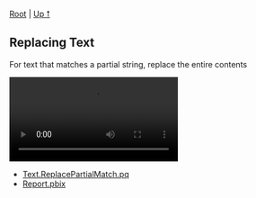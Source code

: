 [Root](https://github.com/ninmonkey/ninMonkQuery-examples) | [Up ⭡](./..)

## Replacing Text

For text that matches a partial string, replace the entire contents

![img func vid](./img/Text.ReplacePartialMatch.mp4)

- [Text.ReplacePartialMatch.pq](./pq/Text.ReplacePartialMatch.pq)
- [Report.pbix](./Replacements%20using%20Mapping%20Table.pbix)

